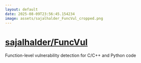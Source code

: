 ```yaml
---
layout: default
date: 2025-08-09T23:56:45.154234
image: assets/sajalhalder_FuncVul_cropped.png
---
```


# [sajalhalder/FuncVul](https://github.com/sajalhalder/FuncVul)

Function-level vulnerability detection for C/C++ and Python code
